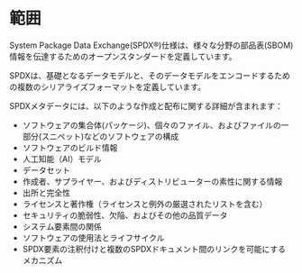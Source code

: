 # 範囲

System Package Data Exchange(SPDX®)仕様は、様々な分野の部品表(SBOM)情報を伝達するためのオープンスタンダードを定義しています。

SPDXは、基礎となるデータモデルと、そのデータモデルをエンコードするための複数のシリアライズフォーマットを定義しています。

SPDXメタデータには、以下のような作成と配布に関する詳細が含まれます：

- ソフトウェアの集合体(パッケージ)、個々のファイル、およびファイルの一部分(スニペット)などのソフトウェアの構成
- ソフトウェアのビルド情報
- 人工知能（AI）モデル
- データセット
- 作成者、サプライヤー、およびディストリビューターの素性に関する情報
- 出所と完全性
- ライセンスと著作権（ライセンスと例外の厳選されたリストを含む）
- セキュリティの脆弱性、欠陥、およびその他の品質データ
- システム要素間の関係
- ソフトウェアの使用法とライフサイクル
- SPDX要素の注釈付けと複数のSPDXドキュメント間のリンクを可能にするメカニズム
